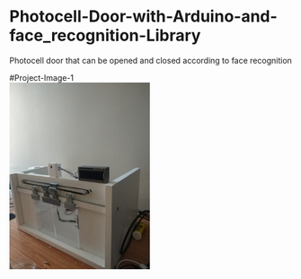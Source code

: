 # Photocell-Door-with-Arduino-and-face_recognition-Library
Photocell door that can be opened and closed according to face recognition

#Project-Image-1
</br>
<img src="https://github.com/HarunResitKarahan/Photocell-Door-with-Arduino-and-face_recognition-Library/blob/main/Photocell-Door-Image1.jpeg" style="margin-left:auto" width="250">

